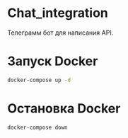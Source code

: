 # Chat_integration

Телеграмм бот для написания API.

# Запуск Docker
```bash
docker-compose up -d
```

# Остановка Docker
```bash
docker-compose down
```